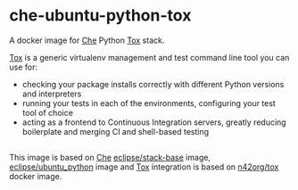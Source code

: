 # che-ubuntu-python-tox

A docker image for [Che] Python [Tox] stack.

[Tox] is a generic virtualenv management and test command line tool you
can use for:

- checking your package installs correctly with different Python
  versions and interpreters
- running your tests in each of the environments, configuring your test
  tool of choice
- acting as a frontend to Continuous Integration servers, greatly
  reducing boilerplate and merging CI and shell-based testing

##

This image is based on [Che]
[eclipse/stack-base](https://github.com/eclipse/che-dockerfiles/tree/master/recipes/stack-base/ubuntu)
image,
[eclipse/ubuntu_python](https://github.com/eclipse/che-dockerfiles/tree/master/recipes/ubuntu_python)
image and [Tox] integration is based on
[n42org/tox](https://store.docker.com/community/images/n42org/tox) docker image.


[Che]: https://www.eclipse.org/che/
[Tox]: https://tox.readthedocs.io/en/latest/

